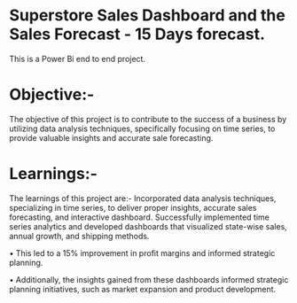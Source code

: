 # Superstore Sales Dashboard and the Sales Forecast - 15 Days forecast.
This is a Power Bi end to end project.
# Objective:-

The objective of this project is to contribute to the success of a business by utilizing data analysis techniques, specifically focusing on time series, to provide valuable insights and accurate sale forecasting.

# Learnings:-

The learnings of this project are:- Incorporated data analysis techniques, specializing in time series, to deliver proper insights, accurate sales forecasting, and interactive dashboard.
 Successfully implemented time series analytics and developed dashboards that visualized state-wise sales, annual
growth, and shipping methods.

• This led to a 15% improvement in profit margins and informed strategic planning.

• Additionally, the insights gained from these dashboards informed strategic planning initiatives, such as market
expansion and product development.
